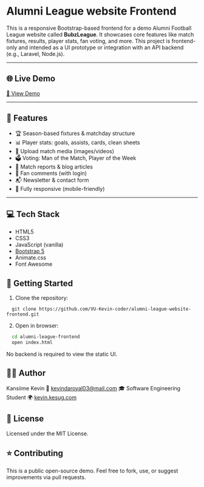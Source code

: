 # Alumni League website Frontend

This is a responsive Bootstrap-based frontend for a demo Alumni Football League website called **BubzLeague**. It showcases core features like match fixtures, results, player stats, fan voting, and more. This project is frontend-only and intended as a UI prototype or integration with an API backend (e.g., Laravel, Node.js).

---

## 🌐 Live Demo

[🔗 View Demo](https://vu-kevin-coder.github.io/alumni-league-website-frontend/index) 

---

## 🎯 Features

- 🏆 Season-based fixtures & matchday structure  
- 📊 Player stats: goals, assists, cards, clean sheets  
- 📸 Upload match media (images/videos)  
- 🗳️ Voting: Man of the Match, Player of the Week  
- 📖 Match reports & blog articles  
- 💬 Fan comments (with login)  
- 📬 Newsletter & contact form  
- 📱 Fully responsive (mobile-friendly)

---

## 💻 Tech Stack

- HTML5  
- CSS3  
- JavaScript (vanilla)  
- [Bootstrap 5](https://getbootstrap.com)  
- Animate.css  
- Font Awesome

## 🚀 Getting Started

1. Clone the repository:
```
  git clone https://github.com/VU-Kevin-coder/alumni-league-website-frontend.git
```
2. Open in browser:
``` sh
  cd alumni-league-frontend
  open index.html
```
No backend is required to view the static UI.

## 🧑‍💻 Author
  Kansiime Kevin
  📧 kevindaroyal03@mail.com
  🎓 Software Engineering Student
  🌍 [kevin.kesug.com](https://kevin.kesug.com/)

## 📜 License
Licensed under the MIT License.

## ⭐ Contributing
This is a public open-source demo. Feel free to fork, use, or suggest improvements via pull requests.
